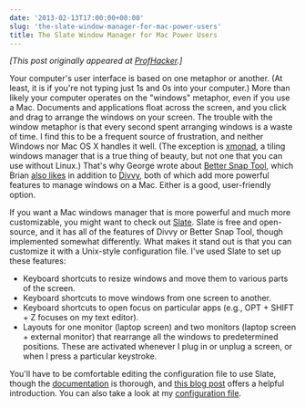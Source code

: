 ```yaml
---
date: '2013-02-13T17:00:00+00:00'
slug: 'the-slate-window-manager-for-mac-power-users'
title: The Slate Window Manager for Mac Power Users
---
```


*\[This post originally appeared at [ProfHacker](http://chronicle.com/blogs/profhacker/the-slate-window-manager-for-mac-power-users/46203).\]*

Your computer's user interface is based on one metaphor or another. (At least, it is if you're not typing just 1s and 0s into your computer.) More than likely your computer operates on the "windows" metaphor, even if you use a Mac. Documents and applications float across the screen, and you click and drag to arrange the windows on your screen. The trouble with the window metaphor is that every second spent arranging windows is a waste of time. I find this to be a frequent source of frustration, and neither Windows nor Mac OS X handles it well. (The exception is [xmonad](http://xmonad.org/), a tiling windows manager that is a true thing of beauty, but not one that you can use without Linux.) That's why George wrote about [Better Snap Tool](http://chronicle.com/blogs/profhacker/a-tool-to-manage-your-on-screen-windows/33188), which Brian [also likes](http://chronicle.com/blogs/profhacker/resizing-and-rearranging-your-windows-with-two-keys/39500) in addition to [Divvy](http://chronicle.com/blogs/profhacker/divide-and-conquer-your-screen-with-divvy/38877), both of which add more powerful features to manage windows on a Mac. Either is a good, user-friendly option.

If you want a Mac windows manager that is more powerful and much more customizable, you might want to check out [Slate](https://github.com/jigish/slate). Slate is free and open-source, and it has all of the features of Divvy or Better Snap Tool, though implemented somewhat differently. What makes it stand out is that you can customize it with a Unix-style configuration file. I've used Slate to set up these features:

-   Keyboard shortcuts to resize windows and move them to various parts of the screen.
-   Keyboard shortcuts to move windows from one screen to another.
-   Keyboard shortcuts to open focus on particular apps (e.g., OPT + SHIFT + Z focuses on my text editor).
-   Layouts for one monitor (laptop screen) and two monitors (laptop screen + external monitor) that rearrange all the windows to predetermined positions. These are activated whenever I plug in or unplug a screen, or when I press a particular keystroke.

You'll have to be comfortable editing the configuration file to use Slate, though the [documentation](https://github.com/jigish/slate) is thorough, and [this blog post](http://thume.ca/howto/2012/11/19/using-slate/) offers a helpful introduction. You can also take a look at my [configuration file](https://gist.github.com/lmullen/4736568).

